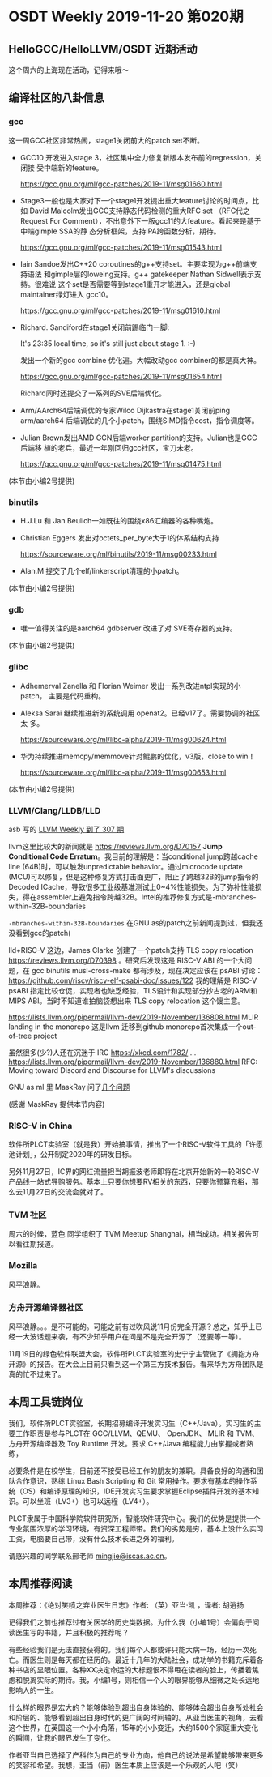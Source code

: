 # OSDT Weekly 2019-11-20 第020期

## HelloGCC/HelloLLVM/OSDT 近期活动

这个周六的上海现在活动，记得来哦～

## 编译社区的八卦信息

### gcc

这一周GCC社区非常热闹，stage1关闭前大的patch set不断。

- GCC10 开发进入stage 3，社区集中全力修复新版本发布前的regression，关闭接
受中端新的feature。

  https://gcc.gnu.org/ml/gcc-patches/2019-11/msg01660.html

- Stage3一般也是大家对下一个stage1开发提出重大feature讨论的时间点，比如
  David Malcolm发出GCC支持静态代码检测的重大RFC set （RFC代之Request For
  Comment），不出意外下一版gcc11的大feature。看起来是基于中端gimple SSA的静
  态分析框架，支持IPA跨函数分析，期待。

    https://gcc.gnu.org/ml/gcc-patches/2019-11/msg01543.html

- Iain Sandoe发出C++20 coroutines的g++支持set。主要实现为g++前端支持语法
  和gimple层的loweing支持。g++ gatekeeper Nathan Sidwell表示支持。很难说
  这个set是否需要等到stage1重开才能进入，还是global maintainer绿灯进入
  gcc10。

    https://gcc.gnu.org/ml/gcc-patches/2019-11/msg01610.html

- Richard. Sandiford在stage1关闭前踢临门一脚:

    It's 23:35 local time, so it's still just about stage 1. :-)

  发出一个新的gcc combine 优化遍。大幅改动gcc combiner的都是真大神。


    https://gcc.gnu.org/ml/gcc-patches/2019-11/msg01654.html


  Richard同时还提交了一系列的SVE后端优化。

- Arm/AArch64后端调优的专家Wilco Dijkastra在stage1关闭前ping arm/aarch64
  后端调优的几个小patch，围绕SIMD指令cost，指令调度等。

- Julian Brown发出AMD GCN后端worker partition的支持。Julian也是GCC后端移
  植的老兵，最近一年刚回归gcc社区，宝刀未老。

  https://gcc.gnu.org/ml/gcc-patches/2019-11/msg01475.html

(本节由小编2号提供)

### binutils

- H.J.Lu 和 Jan Beulich一如既往的围绕x86汇编器的各种嘴炮。
- Christian Eggers 发出对octets_per_byte大于1的体系结构支持

   https://sourceware.org/ml/binutils/2019-11/msg00233.html

- Alan.M 提交了几个elf/linkerscript清理的小patch。

(本节由小编2号提供)

### gdb

- 唯一值得关注的是aarch64 gdbserver 改进了对 SVE寄存器的支持。

(本节由小编2号提供)

### glibc

- Adhemerval Zanella 和 Florian Weimer 发出一系列改进ntpl实现的小patch，
  主要是代码重构。
- Aleksa Sarai 继续推进新的系统调用 openat2。已经v17了。需要协调的社区太
  多。

    https://sourceware.org/ml/libc-alpha/2019-11/msg00624.html

- 华为持续推进memcpy/memmove针对鲲鹏的优化，v3版，close to win！

    https://sourceware.org/ml/libc-alpha/2019-11/msg00653.html

(本节由小编2号提供)

### LLVM/Clang/LLDB/LLD

asb 写的 [LLVM Weekly 到了 307 期](http://llvmweekly.org/issue/307)

llvm这里比较大的新闻就是 https://reviews.llvm.org/D70157 **Jump Conditional Code Erratum**。我目前的理解是：当conditional jump跨越cache line (64B)时，可以触发unpredictable behavior。通过microcode update (MCU)可以修复，但是这种修复方式打击面更广，阻止了跨越32B的jump指令的Decoded ICache，导致很多工业级基准测试上0~4%性能损失。为了弥补性能损失，得在assembler上避免指令跨越32B。Intel的推荐修复方式是-mbranches-within-32B-boundaries

`-mbranches-within-32B-boundaries` 在GNU as的patch之前新闻提到过，但我还没看到gcc的patch(

lld+RISC-V 这边，James Clarke 创建了一个patch支持 TLS copy relocation https://reviews.llvm.org/D70398 。研究后发现这是 RISC-V ABI 的一个大问题，在 gcc binutils musl-cross-make 都有涉及，现在决定应该在 psABI 讨论：https://github.com/riscv/riscv-elf-psabi-doc/issues/122 我的理解是 RISC-V psABI 指定比较仓促，实现者也缺乏经验，TLS设计和实现部分抄古老的ARM和 MIPS ABI。当时不知道谁拍脑袋想出来 TLS copy relocation 这个馊主意。

https://lists.llvm.org/pipermail/llvm-dev/2019-November/136808.html MLIR landing in the monorepo 这是llvm 迁移到github monorepo首次集成一个out-of-tree project

虽然很多(少?)人还在沉迷于 IRC https://xkcd.com/1782/ ... https://lists.llvm.org/pipermail/llvm-dev/2019-November/136880.html RFC: Moving toward Discord and Discourse for LLVM's discussions

GNU as ml 里 MaskRay 问了[几个问题](https://sourceware.org/ml/binutils/2019-11/msg00220.html)

(感谢 MaskRay 提供本节内容)

### RISC-V in China

软件所PLCT实验室（就是我）开始搞事情，推出了一个RISC-V软件工具的「许愿池计划」，公开制定2020年的研发目标。

另外11月27日，IC界的网红流量担当胡振波老师即将在北京开始新的一轮RISC-V产品线一站式导购服务。基本上只要你想要RV相关的东西，只要你预算充裕，那么去11月27日的交流会就对了。

### TVM 社区

周六的时候，蓝色 同学组织了 TVM Meetup Shanghai，相当成功。相关报告可以看往期报道。

### Mozilla

风平浪静。

### 方舟开源编译器社区

风平浪静。。。是不可能的。可能之前有过吹风说11月份完全开源？总之，知乎上已经一大波话题来袭，有不少知乎用户在问是不是完全开源了（还要等一等）。

11月19日的绿色软件联盟大会，软件所PLCT实验室的史宁宁主管做了《拥抱方舟开源》的报告。在大会上目前只看到这一个第三方技术报告。看来华为方舟团队是真的忙不过来了。

## 本周工具链岗位

我们，软件所PLCT实验室，长期招募编译开发实习生（C++/Java）。实习生的主要工作职责是参与PLCT在 GCC/LLVM、QEMU、 OpenJDK、 MLIR 和 TVM、 方舟开源编译器及 Toy Runtime 开发。要求 C++/Java 编程能力由掌握或者熟练，

必要条件是在校学生，目前还不接受已经工作的朋友的兼职。具备良好的沟通和团队合作意识，熟练 Linux Bash Scripting 和 Git 常用操作。要求有基本的操作系统（OS）和编译原理的知识，IDE开发实习生要求掌握Eclipse插件开发的基本知识。可以坐班（LV3+）也可以远程（LV4+）。

PLCT隶属于中国科学院软件研究所，智能软件研究中心。我们的优势是提供一个专业氛围浓厚的学习环境，有资深工程师带。我们的劣势是穷，基本上没什么实习工资，电脑要自己带，没有什么技术长进之外的福利。

请感兴趣的同学联系邢老师 mingjie@iscas.ac.cn。

## 本周推荐阅读

本周推荐：《绝对笑喷之弃业医生日志》作者: （英）亚当·凯 ，译者: 胡逍扬

记得我们之前也推荐过有关医学的历史类数据。为什么我（小编1号）会偏向于阅读医生写的书籍，并且积极的推荐呢？

有些经验我们是无法直接获得的。我们每个人都或许只能大病一场，经历一次死亡。而医生则是每天都在经历的。最近十几年的大陆社会，成功学的书籍充斥着各种书店的显眼位置。各种XX决定命运的大标题恨不得甩在读者的脸上，传播着焦虑和脱离实际的期待。我，小编1号，则相信一个人的眼界能够从细微之处长远地影响人的一生。

什么样的眼界是宏大的？能够体验到超出自身体验的、能够体会超出自身所处社会和阶层的、能够看到超出自身时代的更广阔的时间轴的。从亚当医生的视角，去看这个世界，在英国这一个小小角落，15年的小小变迁，大约1500个家庭重大变化的瞬间，让我的眼界发生了变化。

作者亚当自己选择了产科作为自己的专业方向，他自己的说法是希望能够带来更多的笑容和希望。我想，亚当（前）医生本质上应该是一个乐观的人吧（笑）
